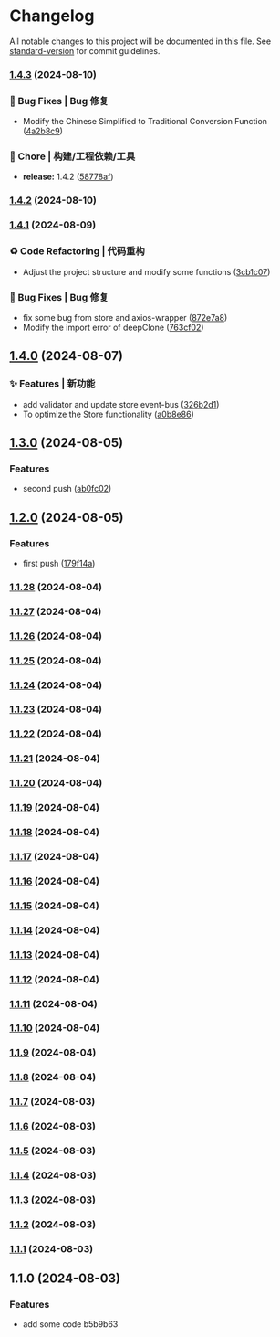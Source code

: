 # Changelog

All notable changes to this project will be documented in this file. See [standard-version](https://github.com/conventional-changelog/standard-version) for commit guidelines.

### [1.4.3](https://github.com/sao-lang/lania-utils/compare/v1.4.2...v1.4.3) (2024-08-10)


### 🐛 Bug Fixes | Bug 修复

* Modify the Chinese Simplified to Traditional Conversion Function ([4a2b8c9](https://github.com/sao-lang/lania-utils/commit/4a2b8c94c2d4a0da73b30c9f87c2a1d82ac46e3a))


### 🚀 Chore | 构建/工程依赖/工具

* **release:** 1.4.2 ([58778af](https://github.com/sao-lang/lania-utils/commit/58778af5c071b236254c9fdf282b1c7a118228f2))

### [1.4.2](https://github.com/sao-lang/lania-utils/compare/v1.4.1...v1.4.2) (2024-08-10)

### [1.4.1](https://github.com/sao-lang/lania-utils/compare/v1.4.0...v1.4.1) (2024-08-09)


### ♻️ Code Refactoring | 代码重构

*  Adjust the project structure and modify some functions ([3cb1c07](https://github.com/sao-lang/lania-utils/commit/3cb1c07a65faa3c7f1e7702db517339a2a545900))


### 🐛 Bug Fixes | Bug 修复

* fix some bug from store and axios-wrapper ([872e7a8](https://github.com/sao-lang/lania-utils/commit/872e7a803dd6002df80266514cf2ee4dabe78cdf))
* Modify the import error of deepClone ([763cf02](https://github.com/sao-lang/lania-utils/commit/763cf0253c2bccbad7b4a1e16cf6a689d24b6a93))

## [1.4.0](https://github.com/sao-lang/lania-utils/compare/v1.3.0...v1.4.0) (2024-08-07)


### ✨ Features | 新功能

* add validator and update store event-bus ([326b2d1](https://github.com/sao-lang/lania-utils/commit/326b2d1a9daf3babb5584c9b3aab0bab9cb9265a))
* To optimize the Store functionality ([a0b8e86](https://github.com/sao-lang/lania-utils/commit/a0b8e86cdfa99c760d9512b3c0a3d858b1096201))

## [1.3.0](https://github.com/sao-lang/lania-utils/compare/v1.2.0...v1.3.0) (2024-08-05)


### Features

* second push ([ab0fc02](https://github.com/sao-lang/lania-utils/commit/ab0fc025e6038f9f58b182eade1d6b7c792d8c04))

## [1.2.0](https://github.com/sao-lang/lania-utils/compare/v1.1.28...v1.2.0) (2024-08-05)


### Features

* first push ([179f14a](https://github.com/sao-lang/lania-utils/commit/179f14a19408c14702bf716e1fdb69f91b0ef335))

### [1.1.28](///compare/v1.1.27...v1.1.28) (2024-08-04)

### [1.1.27](///compare/v1.1.26...v1.1.27) (2024-08-04)

### [1.1.26](///compare/v1.1.25...v1.1.26) (2024-08-04)

### [1.1.25](///compare/v1.1.23...v1.1.25) (2024-08-04)

### [1.1.24](///compare/v1.1.23...v1.1.24) (2024-08-04)

### [1.1.23](///compare/v1.1.22...v1.1.23) (2024-08-04)

### [1.1.22](///compare/v1.1.21...v1.1.22) (2024-08-04)

### [1.1.21](///compare/v1.1.20...v1.1.21) (2024-08-04)

### [1.1.20](///compare/v1.1.19...v1.1.20) (2024-08-04)

### [1.1.19](///compare/v1.1.18...v1.1.19) (2024-08-04)

### [1.1.18](///compare/v1.1.17...v1.1.18) (2024-08-04)

### [1.1.17](///compare/v1.1.16...v1.1.17) (2024-08-04)

### [1.1.16](///compare/v1.1.15...v1.1.16) (2024-08-04)

### [1.1.15](///compare/v1.1.14...v1.1.15) (2024-08-04)

### [1.1.14](///compare/v1.1.13...v1.1.14) (2024-08-04)

### [1.1.13](///compare/v1.1.12...v1.1.13) (2024-08-04)

### [1.1.12](///compare/v1.1.11...v1.1.12) (2024-08-04)

### [1.1.11](///compare/v1.1.10...v1.1.11) (2024-08-04)

### [1.1.10](///compare/v1.1.9...v1.1.10) (2024-08-04)

### [1.1.9](///compare/v1.1.8...v1.1.9) (2024-08-04)

### [1.1.8](///compare/v1.1.7...v1.1.8) (2024-08-04)

### [1.1.7](///compare/v1.1.6...v1.1.7) (2024-08-03)

### [1.1.6](///compare/v1.1.5...v1.1.6) (2024-08-03)

### [1.1.5](///compare/v1.1.4...v1.1.5) (2024-08-03)

### [1.1.4](///compare/v1.1.3...v1.1.4) (2024-08-03)

### [1.1.3](///compare/v1.1.2...v1.1.3) (2024-08-03)

### [1.1.2](///compare/v1.1.1...v1.1.2) (2024-08-03)

### [1.1.1](///compare/v1.1.0...v1.1.1) (2024-08-03)

## 1.1.0 (2024-08-03)


### Features

* add some code b5b9b63
